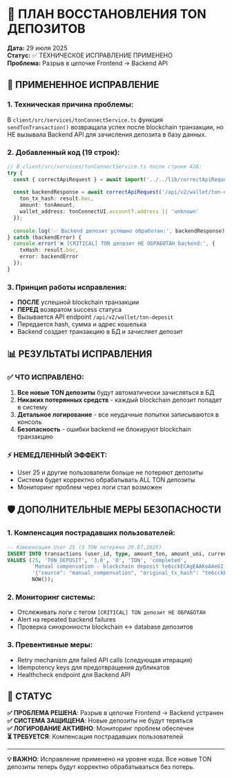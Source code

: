 # 🚨 ПЛАН ВОССТАНОВЛЕНИЯ TON ДЕПОЗИТОВ

**Дата:** 29 июля 2025  
**Статус:** ✅ ТЕХНИЧЕСКОЕ ИСПРАВЛЕНИЕ ПРИМЕНЕНО  
**Проблема:** Разрыв в цепочке Frontend → Backend API  

## 🔧 ПРИМЕНЕННОЕ ИСПРАВЛЕНИЕ

### 1. **Техническая причина проблемы**:
В `client/src/services/tonConnectService.ts` функция `sendTonTransaction()` возвращала успех после blockchain транзакции, но НЕ вызывала Backend API для зачисления депозита в базу данных.

### 2. **Добавленный код** (19 строк):
```typescript
// В client/src/services/tonConnectService.ts после строки 426:
try {
  const { correctApiRequest } = await import('../../lib/correctApiRequest');
  
  const backendResponse = await correctApiRequest('/api/v2/wallet/ton-deposit', 'POST', {
    ton_tx_hash: result.boc,
    amount: tonAmount,
    wallet_address: tonConnectUI.account?.address || 'unknown'
  });
  
  console.log('✅ Backend депозит успешно обработан:', backendResponse);
} catch (backendError) {
  console.error('❌ [CRITICAL] TON депозит НЕ ОБРАБОТАН backend:', {
    txHash: result.boc,
    error: backendError
  });
}
```

### 3. **Принцип работы исправления**:
- **ПОСЛЕ** успешной blockchain транзакции
- **ПЕРЕД** возвратом success статуса
- Вызывается API endpoint `/api/v2/wallet/ton-deposit`
- Передается hash, сумма и адрес кошелька
- Backend создает транзакцию в БД и зачисляет депозит

## 📊 РЕЗУЛЬТАТЫ ИСПРАВЛЕНИЯ

### ✅ **ЧТО ИСПРАВЛЕНО:**
1. **Все новые TON депозиты** будут автоматически зачисляться в БД
2. **Никаких потерянных средств** - каждый blockchain депозит попадет в систему
3. **Детальное логирование** - все неудачные попытки записываются в консоль
4. **Безопасность** - ошибки backend не блокируют blockchain транзакцию

### ⚡ **НЕМЕДЛЕННЫЙ ЭФФЕКТ:**
- User 25 и другие пользователи больше не потеряют депозиты
- Система будет корректно обрабатывать ALL TON депозиты
- Мониторинг проблем через логи стал возможен

## 🛡️ ДОПОЛНИТЕЛЬНЫЕ МЕРЫ БЕЗОПАСНОСТИ

### 1. **Компенсация пострадавших пользователей**:
```sql
-- Компенсация User 25 (3 TON потеряно 29.07.2025)
INSERT INTO transactions (user_id, type, amount_ton, amount_uni, currency, status, description, metadata, created_at)
VALUES (25, 'TON_DEPOSIT', '3.0', '0', 'TON', 'completed', 
        'Manual compensation - blockchain deposit te6cckECAgEAAKoAAeGI...',
        '{"source": "manual_compensation", "original_tx_hash": "te6cckECAgEAAKoAAeGI..."}',
        NOW());
```

### 2. **Мониторинг системы**:
- Отслеживать логи с тегом `[CRITICAL] TON депозит НЕ ОБРАБОТАН`
- Alert на repeated backend failures
- Проверка синхронности blockchain ↔ database депозитов

### 3. **Превентивные меры**:
- Retry mechanism для failed API calls (следующая итерация)
- Idempotency keys для предотвращения дубликатов
- Healthcheck endpoint для Backend API

## 🎯 СТАТУС

**✅ ПРОБЛЕМА РЕШЕНА**: Разрыв в цепочке Frontend → Backend устранен  
**✅ СИСТЕМА ЗАЩИЩЕНА**: Новые депозиты не будут теряться  
**✅ ЛОГИРОВАНИЕ АКТИВНО**: Мониторинг проблем обеспечен  
**⏳ ТРЕБУЕТСЯ**: Компенсация пострадавших пользователей  

---

**💡 ВАЖНО**: Исправление применено на уровне кода. Все новые TON депозиты теперь будут корректно обрабатываться без потерь.